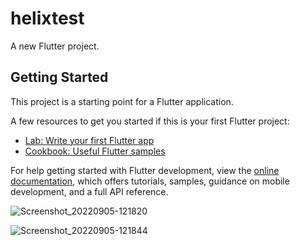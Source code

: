 # helixtest

A new Flutter project.

## Getting Started

This project is a starting point for a Flutter application.

A few resources to get you started if this is your first Flutter project:

- [Lab: Write your first Flutter app](https://docs.flutter.dev/get-started/codelab)
- [Cookbook: Useful Flutter samples](https://docs.flutter.dev/cookbook)

For help getting started with Flutter development, view the
[online documentation](https://docs.flutter.dev/), which offers tutorials,
samples, guidance on mobile development, and a full API reference.


![Screenshot_20220905-121820](https://user-images.githubusercontent.com/93375737/188437885-f780fbbc-3ef8-4b57-9e55-4ee05e1e0804.jpg)

![Screenshot_20220905-121844](https://user-images.githubusercontent.com/93375737/188438114-16da0c43-e3f0-4cd7-870e-e4a300b7b293.jpg)

